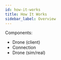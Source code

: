 ```yaml
---
id: how-it-works
title: How It Works
sidebar_label: Overview
---
```


Components:
- Drone (client)
- Connection
- Drone (sim/real)